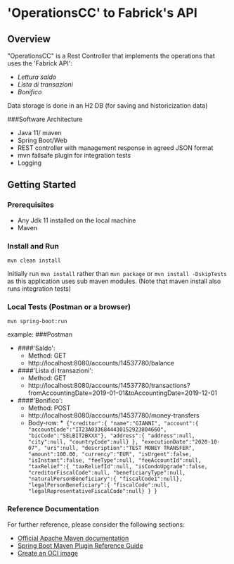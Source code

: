 # 'OperationsCC' to Fabrick's API

## Overview

"OperationsCC" is a Rest Controller that implements the operations that uses the 'Fabrick API':
 * _Lettura saldo_
 * _Lista di transazioni_
 * _Bonifico_

Data storage is done in an H2 DB (for saving and historicization data)


###Software Architecture

* Java 11/ maven
* Spring Boot/Web
* REST controller with management response in agreed JSON format
* mvn failsafe plugin for integration tests
* Logging

## Getting Started

### Prerequisites
* Any Jdk 11  installed on the local machine
* Maven

### Install and Run

``` manifest
mvn clean install
```

Initially run ``mvn install`` rather than ``mvn package`` or ``mvn install -DskipTests`` as this application uses sub maven modules.
(Note that maven install also runs integration tests)

### Local Tests (Postman or a browser)

``` manifest
mvn spring-boot:run
```
example: 
###Postman
* ####'Saldo':
  * Method: GET
  * http://localhost:8080/accounts/14537780/balance
* ####'Lista di transazioni':
    * Method: GET
    * http://localhost:8080/accounts/14537780/transactions?fromAccountingDate=2019-01-01&toAccountingDate=2019-12-01
* ####'Bonifico':
    * Method: POST
    * http://localhost:8080/accounts/14537780/money-transfers
    * Body-row:
      *` {"creditor":{
        "name":"GIANNI",
        "account":{
        "accountCode":"IT23A0336844430152923804660",
        "bicCode":"SELBIT2BXXX"},
        "address":{
        "address":null,
        "city":null,
        "countryCode":null}
        },
        "executionDate":"2020-10-07",
        "uri":null,
        "description":"TEST MONEY TRANSFER",
        "amount":100.00,
        "currency":"EUR",
        "isUrgent":false,
        "isInstant":false,
        "feeType":null,
        "feeAccountId":null,
        "taxRelief":{
        "taxReliefId":null,
        "isCondoUpgrade":false,
        "creditorFiscalCode":null,
        "beneficiaryType":null,
        "naturalPersonBeneficiary":{
        "fiscalCode1":null},
        "legalPersonBeneficiary":{
        "fiscalCode":null,
        "legalRepresentativeFiscalCode":null}
        }
        }`
      

### Reference Documentation
For further reference, please consider the following sections:

* [Official Apache Maven documentation](https://maven.apache.org/guides/index.html)
* [Spring Boot Maven Plugin Reference Guide](https://docs.spring.io/spring-boot/docs/2.4.11/maven-plugin/reference/html/)
* [Create an OCI image](https://docs.spring.io/spring-boot/docs/2.4.11/maven-plugin/reference/html/#build-image)
